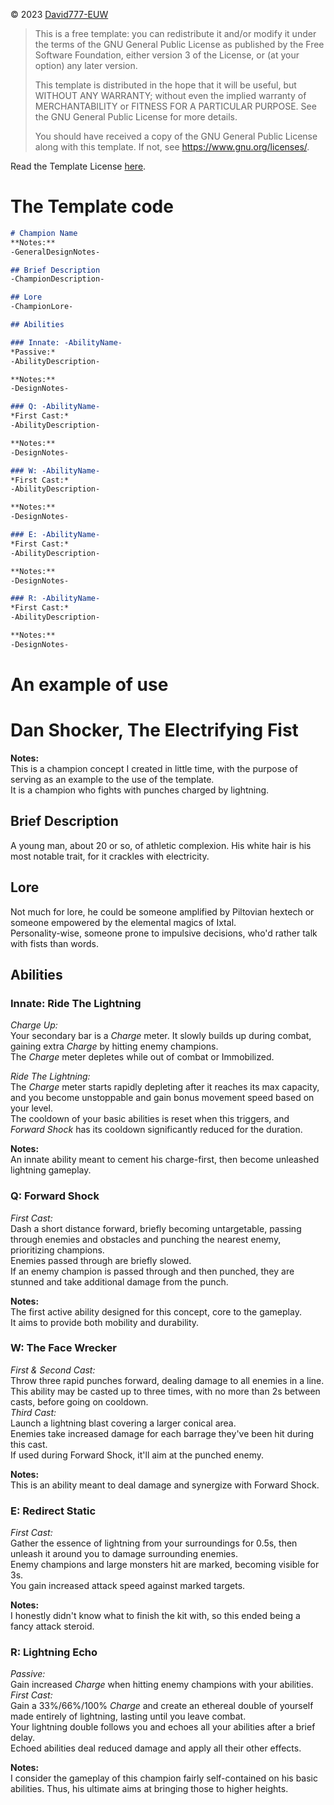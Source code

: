 © 2023 [David777-EUW](https://github.com/David777-EUW)

> This is a free template: you can redistribute it and/or modify it under the terms of the GNU General Public License as published by the Free Software Foundation, either version 3 of the License, or (at your option) any later version.
> 
> This template is distributed in the hope that it will be useful, but WITHOUT ANY WARRANTY; without even the implied warranty of MERCHANTABILITY or FITNESS FOR A PARTICULAR PURPOSE. See the GNU General Public License for more details.
> 
> You should have received a copy of the GNU General Public License along with this template. If not, see <https://www.gnu.org/licenses/>.

Read the Template License [here](TemplateLicense.md).


# The Template code
```Markdown
# Champion Name
**Notes:**  
-GeneralDesignNotes-

## Brief Description
-ChampionDescription-

## Lore
-ChampionLore-

## Abilities

### Innate: -AbilityName-
*Passive:*  
-AbilityDescription-

**Notes:**  
-DesignNotes-

### Q: -AbilityName-
*First Cast:*  
-AbilityDescription-

**Notes:**  
-DesignNotes-

### W: -AbilityName-
*First Cast:*  
-AbilityDescription-

**Notes:**  
-DesignNotes-

### E: -AbilityName-
*First Cast:*  
-AbilityDescription-

**Notes:**  
-DesignNotes-

### R: -AbilityName-
*First Cast:*  
-AbilityDescription-

**Notes:**  
-DesignNotes-
```

# An example of use

# Dan Shocker, The Electrifying Fist
**Notes:**  
This is a champion concept I created in little time, with the purpose of serving as an example to the use of the template.  
It is a champion who fights with punches charged by lightning.

## Brief Description
A young man, about 20 or so, of athletic complexion. His white hair is his most notable trait, for it crackles with electricity.

## Lore
Not much for lore, he could be someone amplified by Piltovian hextech or someone empowered by the elemental magics of Ixtal.  
Personality-wise, someone prone to impulsive decisions, who'd rather talk with fists than words.

## Abilities

### Innate: Ride The Lightning
*Charge Up:*  
Your secondary bar is a *Charge* meter. It slowly builds up during combat, gaining extra *Charge* by hitting enemy champions.  
The *Charge* meter depletes while out of combat or Immobilized.  

*Ride The Lightning:*  
The *Charge* meter starts rapidly depleting after it reaches its max capacity, and you become unstoppable and gain bonus movement
speed based on your level.  
The cooldown of your basic abilities is reset when this triggers, and *Forward Shock* has its cooldown significantly reduced for
the duration.

**Notes:**  
An innate ability meant to cement his charge-first, then become unleashed lightning gameplay.

### Q: Forward Shock
*First Cast:*  
Dash a short distance forward, briefly becoming untargetable, passing through enemies and obstacles and punching the nearest enemy,
prioritizing champions.  
Enemies passed through are briefly slowed.  
If an enemy champion is passed through and then punched, they are stunned and take additional damage from the punch.

**Notes:**  
The first active ability designed for this concept, core to the gameplay.  
It aims to provide both mobility and durability.

### W: The Face Wrecker
*First & Second Cast:*  
Throw three rapid punches forward, dealing damage to all enemies in a line.  
This ability may be casted up to three times, with no more than 2s between casts, before going on cooldown.  
*Third Cast:*  
Launch a lightning blast covering a larger conical area.  
Enemies take increased damage for each barrage they've been hit during this cast.  
If used during Forward Shock, it'll aim at the punched enemy.

**Notes:**  
This is an ability meant to deal damage and synergize with Forward Shock.

### E: Redirect Static
*First Cast:*  
Gather the essence of lightning from your surroundings for 0.5s, then unleash it around you to damage surrounding enemies.  
Enemy champions and large monsters hit are marked, becoming visible for 3s.  
You gain increased attack speed against marked targets.

**Notes:**  
I honestly didn't know what to finish the kit with, so this ended being a fancy attack steroid.

### R: Lightning Echo
*Passive:*  
Gain increased *Charge* when hitting enemy champions with your abilities.  
*First Cast:*  
Gain a 33%/66%/100% *Charge* and create an ethereal double of yourself made entirely of lightning, lasting until you leave combat.  
Your lightning double follows you and echoes all your abilities after a brief delay.  
Echoed abilities deal reduced damage and apply all their other effects.  

**Notes:**  
I consider the gameplay of this champion fairly self-contained on his basic abilities.
Thus, his ultimate aims at bringing those to higher heights.
